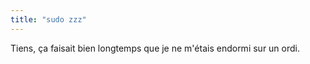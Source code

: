 ```yaml
---
title: "sudo zzz"
---
```


Tiens, ça faisait bien longtemps que je ne m'étais endormi sur un ordi.

